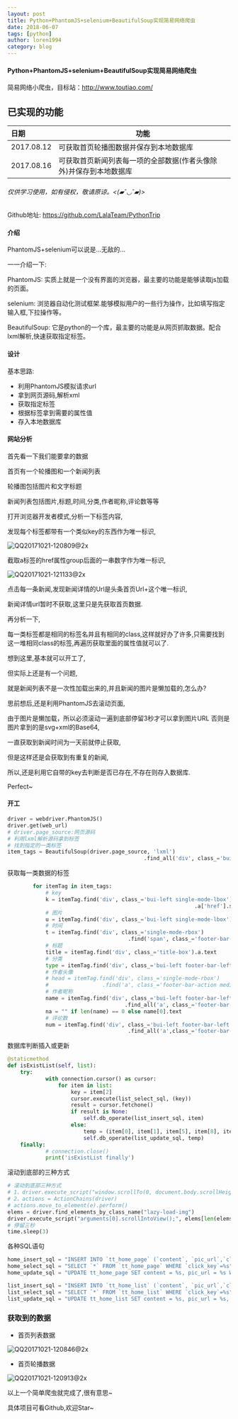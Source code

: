 ```yaml
---
layout: post
title: Python+PhantomJS+selenium+BeautifulSoup实现简易网络爬虫
date: 2018-06-07
tags: [python]
author: loren1994
category: blog
---
```


#### Python+PhantomJS+selenium+BeautifulSoup实现简易网络爬虫

简易网络小爬虫，目标站：http://www.toutiao.com/

<!-- more -->
## 已实现的功能

| 日期         | 功能                                 |
| :--------- | ---------------------------------- |
| 2017.08.12 | 可获取首页轮播图数据并保存到本地数据库                |
| 2017.08.16 | 可获取首页新闻列表每一项的全部数据(作者头像除外)并保存到本地数据库 |

###### 仅供学习使用，如有侵权，敬请原谅。<(▰˘◡˘▰)>

Github地址: https://github.com/LalaTeam/PythonTrip

#### 介绍

PhantomJS+selenium可以说是...无敌的...

一一介绍一下:

PhantomJS: 实质上就是一个没有界面的浏览器，最主要的功能是能够读取js加载的页面。

selenium: 浏览器自动化测试框架.能够模拟用户的一些行为操作，比如填写指定输入框,下拉操作等。

BeautifulSoup: 它是python的一个库，最主要的功能是从网页抓取数据。配合lxml解析,快速获取指定标签。

#### 设计

基本思路:

- 利用PhantomJS模拟请求url
- 拿到网页源码,解析xml
- 获取指定标签
- 根据标签拿到需要的属性值
- 存入本地数据库

#### 网站分析

首先看一下我们能要拿的数据

首页有一个轮播图和一个新闻列表

轮播图包括图片和文字标题

新闻列表包括图片,标题,时间,分类,作者昵称,评论数等等

打开浏览器开发者模式,分析一下标签内容,

发现每个标签都带有一个类似key的东西作为唯一标识,

![QQ20171021-120809@2x](/blog/assets/images/QQ20171021-120809@2x.png)

截取a标签的href属性group后面的一串数字作为唯一标识,

![QQ20171021-121133@2x](/blog/assets/images/QQ20171021-121133@2x.png)

点击每一条新闻,发现新闻详情的Url是头条首页Url+这个唯一标识,

新闻详情url暂时不获取,这里只是先获取首页数据.

再分析一下,

每一类标签都是相同的标签名并且有相同的class,这样就好办了许多,只需要找到这一堆相同class的标签,再遍历获取里面的属性值就可以了.

想到这里,基本就可以开工了,

但实际上还是有一个问题,

就是新闻列表不是一次性加载出来的,并且新闻的图片是懒加载的,怎么办?

思前想后,还是利用PhantomJS去滚动页面,

由于图片是懒加载，所以必须滚动一遍到底部停留3秒才可以拿到图片URL 否则是图片拿到的是svg+xml的Base64,

一直获取到新闻时间为一天前就停止获取,

但是这样还是会获取到有重复的新闻,

所以,还是利用它自带的key去判断是否已存在,不存在则存入数据库.

Perfect~

#### 开工

~~~~python
driver = webdriver.PhantomJS()
driver.get(web_url)
# driver.page_source:网页源码
# 利用lxml解析源码拿到标签
# 找到指定的一类标签
item_tags = BeautifulSoup(driver.page_source, 'lxml')
                                           .find_all('div', class_='bui-box single-mode')
~~~~

获取每一类数据的标签

~~~~python
        for itemTag in item_tags:
            # key
            k = itemTag.find('div', class_='bui-left single-mode-lbox')
                                                           .a['href'].split('/')[2]
            # 图片
            u = itemTag.find('div', class_='bui-left single-mode-lbox').a.img['src']
            # 时间
            t = itemTag.find('div', class_='single-mode-rbox')
                                      .find('span', class_='footer-bar-action').text
            # 标题
            title = itemTag.find('div', class_='title-box').a.text
            # 分类
            type = itemTag.find('div', class_='bui-left footer-bar-left').a.text
            # 作者头像
            # head = itemTag.find('div', class_='single-mode-rbox')
            #                 .find('a', class_='footer-bar-action media-avatar')
            # 作者昵称
            name = itemTag.find('div', class_='bui-left footer-bar-left')
                                     .find_all('a', class_='footer-bar-action source')
            na = "" if len(name) == 0 else name[0].text
            # 评论数
            num = itemTag.find('div', class_='bui-left footer-bar-left')
                                      .find_all('a',class_='footer-bar-action source')
~~~~

数据库判断插入或更新

~~~~Python
@staticmethod
def isExistList(self, list):
    try:
            with connection.cursor() as cursor:
                for item in list:
                    key = item[2]
                    cursor.execute(list_select_sql, (key))
                    result = cursor.fetchone()
                    if result is None:
                        self.db_operate(list_insert_sql, item)
                    else:
                        temp = (item[0], item[1], item[5], item[8], item[2])
                        self.db_operate(list_update_sql, temp)
    finally:
            # connection.close()
            print('isExistList finally')
~~~~

滚动到底部的三种方式

~~~~Python
# 滚动到底部三种方式
# 1、driver.execute_script("window.scrollTo(0, document.body.scrollHeight);")
# 2、actions = ActionChains(driver)
# actions.move_to_element(e).perform()
elems = driver.find_elements_by_class_name("lazy-load-img")
driver.execute_script("arguments[0].scrollIntoView();", elems[len(elems) - 1])
# 停留三秒
time.sleep(3)
~~~~

各种SQL语句

~~~~python
home_insert_sql = "INSERT INTO `tt_home_page` (`content`, `pic_url`,`click_key`,`create_time`,`type`) VALUES (%s,%s,%s,%s,%s)"
home_select_sql = "SELECT `*` FROM `tt_home_page` WHERE `click_key`=%s"
home_update_sql = "UPDATE tt_home_page SET content = %s, pic_url = %s WHERE click_key = %s"

list_insert_sql = "INSERT INTO `tt_home_list` (`content`, `pic_url`,`click_key`,`create_time`,`type`,`web_time`,`author_name`,`author_head`,`comment_num`) VALUES (%s,%s,%s,%s,%s,%s,%s,%s,%s)"
list_select_sql = "SELECT `*` FROM `tt_home_list` WHERE `click_key`=%s"
list_update_sql = "UPDATE tt_home_list SET content = %s, pic_url = %s, web_time = %s, comment_num = %s WHERE click_key = %s"
~~~~

### 获取到的数据

* 首页列表数据

![QQ20171021-120846@2x](/blog/assets/images/QQ20171021-120846@2x.png)

* 首页轮播数据

![QQ20171021-120913@2x](/blog/assets/images/QQ20171021-120913@2x.png)



以上一个简单爬虫就完成了,很有意思~

具体项目可看Github,欢迎Star~